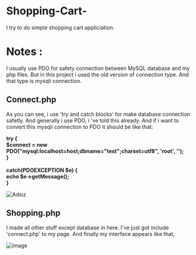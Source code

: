 # Shopping-Cart-
I try to do simple shopping cart appliciation.

# Notes :

I usually use PDO for safety connection between MySQL database and my php files. But in this project i used the old version of connection type.
And that type is mysqli connection.

## Connect.php ##
As you can see, i use 'try and catch blocks' for make database connection safetly. And generally i use PDO, i 've told this already.
And if i want to convert this mysqli connection to PDO it should be like that: 

<b> try {<br>
    $connect = new PDO("mysql:localhost=host;dbname="test";charset=utf8", 'root', '');<br>
  } <br><br>
  catch(PDOEXCEPTION $e) { <br>
  echo $e->getMessage(); <br>
  }<br>
  </b>
  
![Adsız](https://user-images.githubusercontent.com/43685404/54750344-61fd5900-4be8-11e9-9857-6d232379d3ad.png)

## Shopping.php ## 
I made all other stuff except database in here. I've just got include 'connect.php' to my page. And finally my interface appears like that,

![image](https://user-images.githubusercontent.com/43685404/54751100-f10b7080-4bea-11e9-8c17-bb95096f9923.png)
